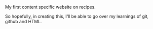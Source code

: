 My first content specific website on recipes.

So hopefully, in creating this, I'll be able to go over my learnings of git, github and HTML.